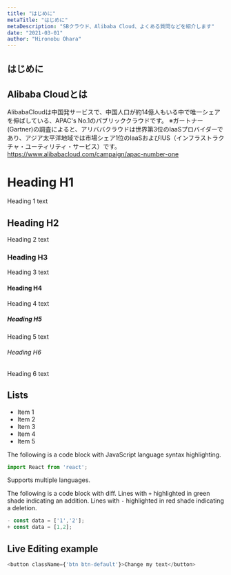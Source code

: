 ```yaml
---
title: "はじめに"
metaTitle: "はじめに"
metaDescription: "SBクラウド、Alibaba Cloud、よくある質問などを紹介します"
date: "2021-03-01"
author: "Hironobu Ohara"
---
```


## はじめに

## Alibaba Cloudとは
AlibabaCloudは中国発サービスで、中国人口が約14億人もいる中で唯一シェアを伸ばしている、APAC's No.1のパブリッククラウドです。
※ガートナー(Gartner)の調査によると、アリババクラウドは世界第3位のIaaSプロバイダーであり、アジア太平洋地域では市場シェア1位のIaaSおよびIUS（インフラストラクチャ・ユーティリティ・サービス）です。
https://www.alibabacloud.com/campaign/apac-number-one


# Heading H1
Heading 1 text

## Heading H2
Heading 2 text

### Heading H3
Heading 3 text

#### Heading H4
Heading 4 text

##### Heading H5
Heading 5 text

###### Heading H6
Heading 6 text

## Lists
- Item 1
- Item 2
- Item 3
- Item 4
- Item 5

The following is a code block with JavaScript language syntax highlighting.

```javascript
import React from 'react';
```

Supports multiple languages.

The following is a code block with diff. Lines with `+` highlighted in green shade indicating an addition. Lines with `-` highlighted in red shade indicating a deletion.

```javascript
- const data = ['1','2'];
+ const data = [1,2];
```

## Live Editing example

```javascript react-live=true
<button className={'btn btn-default'}>Change my text</button>
```
